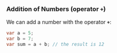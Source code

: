 ### Addition of Numbers (operator **`+`**)

We can add a number with the operator **`+`**:

```csharp
var a = 5;
var b = 7;
var sum = a + b; // the result is 12